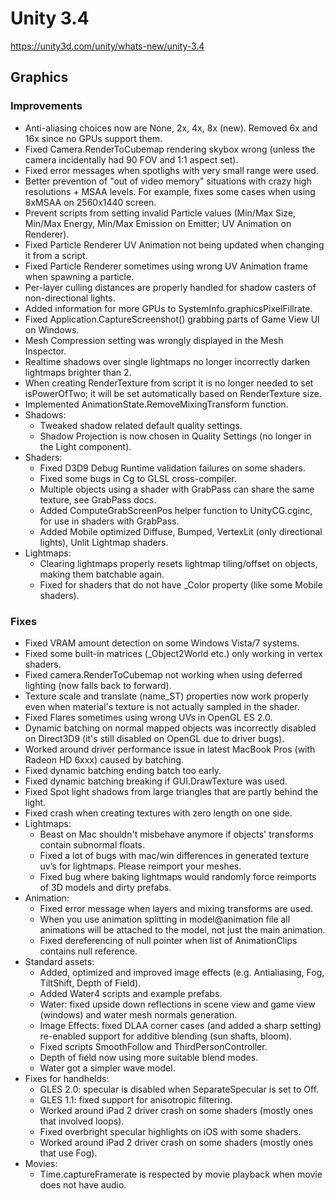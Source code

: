 # Unity 3.4
https://unity3d.com/unity/whats-new/unity-3.4

## Graphics


### Improvements
<ul>
<li>Anti-aliasing choices now are None, 2x, 4x, 8x (new). Removed 6x and 16x since no GPUs support them.</li>
<li>Fixed Camera.RenderToCubemap rendering skybox wrong (unless the camera incidentally had 90 FOV and 1:1 aspect set).</li>
<li>Fixed error messages when spotlighs with very small range were used.</li>
<li>Better prevention of "out of video memory" situations with crazy high resolutions + MSAA levels. For example, fixes some cases when using 8xMSAA on 2560x1440 screen.</li>
<li>Prevent scripts from setting invalid Particle values (Min/Max Size, Min/Max Energy, Min/Max Emission on Emitter; UV Animation on Renderer).</li>
<li>Fixed Particle Renderer UV Animation not being updated when changing it from a script.</li>
<li>Fixed Particle Renderer sometimes using wrong UV Animation frame when spawning a particle.</li>
<li>Per-layer culling distances are properly handled for shadow casters of non-directional lights.</li>
<li>Added information for more GPUs to SystemInfo.graphicsPixelFillrate.</li>
<li>Fixed Application.CaptureScreenshot() grabbing parts of Game View UI on Windows.</li>
<li>Mesh Compression setting was wrongly displayed in the Mesh Inspector.</li>
<li>Realtime shadows over single lightmaps no longer incorrectly darken lightmaps brighter than 2.</li>
<li>When creating RenderTexture from script it is no longer needed to set isPowerOfTwo; it will be set automatically based on RenderTexture size.</li>
<li>Implemented AnimationState.RemoveMixingTransform function.</li>
<li>Shadows: 
<ul>
<li>Tweaked shadow related default quality settings.</li>
<li>Shadow Projection is now chosen in Quality Settings (no longer in the Light component).</li>
</ul></li>
<li>Shaders: 
<ul>
<li>Fixed D3D9 Debug Runtime validation failures on some shaders.</li>
<li>Fixed some bugs in Cg to GLSL cross-compiler.</li>
<li>Multiple objects using a shader with GrabPass can share the same texture, see GrabPass docs.</li>
<li>Added ComputeGrabScreenPos helper function to UnityCG.cginc, for use in shaders with GrabPass.</li>
<li>Added Mobile optimized Diffuse, Bumped, VertexLit (only directional lights), Unlit Lightmap shaders.</li>
</ul></li>
<li>Lightmaps: 
<ul>
<li>Clearing lightmaps properly resets lightmap tiling/offset on objects, making them batchable again.</li>
<li>Fixed for shaders that do not have _Color property (like some Mobile shaders).</li>
</ul></li>
</ul>

### Fixes
<ul>
<li>Fixed VRAM amount detection on some Windows Vista/7 systems.</li>
<li>Fixed some built-in matrices (_Object2World etc.) only working in vertex shaders.</li>
<li>Fixed camera.RenderToCubemap not working when using deferred lighting (now falls back to forward).</li>
<li>Texture scale and translate (name_ST) properties now work properly even when material's texture is not actually sampled in the shader.</li>
<li>Fixed Flares sometimes using wrong UVs in OpenGL ES 2.0.</li>
<li>Dynamic batching on normal mapped objects was incorrectly disabled on Direct3D9 (it's still disabled on OpenGL due to driver bugs).</li>
<li>Worked around driver performance issue in latest MacBook Pros (with Radeon HD 6xxx) caused by batching.</li>
<li>Fixed dynamic batching ending batch too early.</li>
<li>Fixed dynamic batching breaking if GUI.DrawTexture was used.</li>
<li>Fixed Spot light shadows from large triangles that are partly behind the light.</li>
<li>Fixed crash when creating textures with zero length on one side.</li>
<li>Lightmaps: 
<ul>
<li>Beast on Mac shouldn't misbehave anymore if objects' transforms contain subnormal floats.</li>
<li>Fixed a lot of bugs with mac/win differences in generated texture uv’s for lightmaps. Please reimport your meshes.</li>
<li>Fixed bug where baking lightmaps would randomly force reimports of 3D models and dirty prefabs.</li>
</ul></li>
<li>Animation: 
<ul>
<li>Fixed error message when layers and mixing transforms are used.</li>
<li>When you use animation splitting in model@animation file all animations will be attached to the model, not just the main animation.</li>
<li>Fixed dereferencing of null pointer when list of AnimationClips contains null reference.</li>
</ul></li>
<li>Standard assets: 
<ul>
<li>Added, optimized and improved image effects (e.g. Antialiasing, Fog, TiltShift, Depth of Field).</li>
<li>Added Water4 scripts and example prefabs.</li>
<li>Water: fixed upside down reflections in scene view and game view (windows) and water mesh normals generation.</li>
<li>Image Effects: fixed DLAA corner cases (and added a sharp setting) re-enabled support for additive blending (sun shafts, bloom).</li>
<li>Fixed scripts SmoothFollow and ThirdPersonController.</li>
<li>Depth of field now using more suitable blend modes.</li>
<li>Water got a simpler wave model.</li>
</ul></li>
<li>Fixes for handhelds: 
<ul>
<li>GLES 2.0: specular is disabled when SeparateSpecular is set to Off.</li>
<li>GLES 1.1: fixed support for anisotropic filtering.</li>
<li>Worked around iPad 2 driver crash on some shaders (mostly ones that involved loops).</li>
<li>Fixed overbright specular highlights on iOS with some shaders.</li>
<li>Worked around iPad 2 driver crash on some shaders (mostly ones that use Fog).</li>
</ul></li>
<li>Movies: 
<ul>
<li>Time.captureFramerate is respected by movie playback when movie does not have audio.</li>
</ul></li>
</ul>

